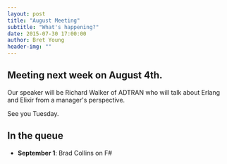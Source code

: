```yaml
---
layout: post
title: "August Meeting"
subtitle: "What's happening?"
date: 2015-07-30 17:00:00
author: Bret Young
header-img: ""
---
```


## Meeting next week on August 4th.

Our speaker will be Richard Walker of ADTRAN who will talk about Erlang and Elixir from a manager's perspective. 

See you Tuesday.

## In the queue

* __September 1__: Brad Collins on F#
